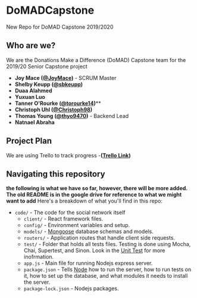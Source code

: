 # DoMADCapstone
New Repo for DoMAD Capstone 2019/2020
## Who are we?

We are the Donations Make a Difference (DoMAD) Capstone team for the 2019/20 Senior Capstone project

- **Joy Mace ([@JoyMace](https://github.com/JoyMace))** - SCRUM Master
- **Shelby Keupp ([@sbkeupp](https://github.com/sbkeupp))**
- **Duaa Alahmed**
- **Yuxuan Luo**
- **Tanner O'Rourke ([@torourke14](https://github.com/torourke14))**** 
- **Christoph Uhl ([@Christoph98](https://github.com/christoph98))**
- **Thomas Young ([@thyo9470](https://github.com/thyo9470))** - Backend Lead
- **Natnael Abraha**

## Project Plan
We are using Trello to track progress 
-**([Trello Link](https://trello.com/b/hu36FAx3/domad))**

## Navigating this repository
**the following is what we have so far, however, there will be more added. The old README is in the google drive for reference to what we might want to add**
Here's a breakdown of what you'll find in this repo:

- `code/` - The code for the social network itself
  - `client/` - React framework files.
  - `config/` - Environment variables and setup.
  - `models/` - [Mongoose](https://mongoosejs.com/docs/guide.html) database schemas and models.
  - `routers/` - Application routes that handle client side requests.
  - `test/` - Folder that holds all tests files. Testing is done using Mocha, Chai, Supertest, and Sinon. Look in the [Unit Test](https://github.com/JoyMace/DoMADCapstone/wiki/Unit-Test) for more inofrmation.
  - `app.js` - Main file for running Nodejs express server.
  - `package.json` - Tells [Node](https://nodejs.org/en/) how to run the server, how to run tests on it, how to set up the database, and what modules it needs to install the server.
  - `package-lock.json` - Nodejs packages.

